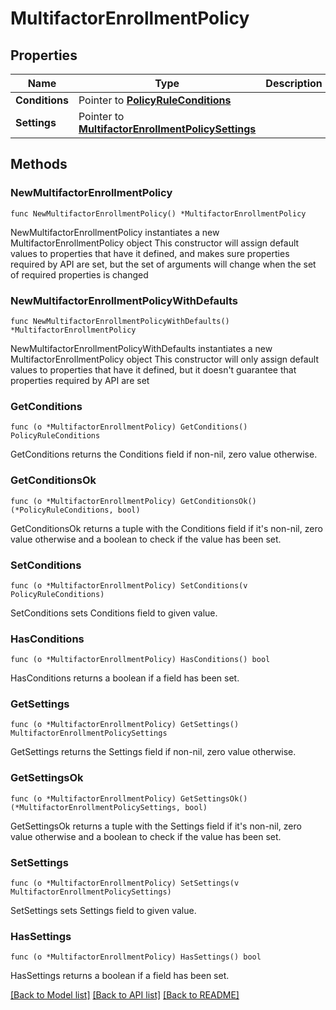 # MultifactorEnrollmentPolicy

## Properties

Name | Type | Description | Notes
------------ | ------------- | ------------- | -------------
**Conditions** | Pointer to [**PolicyRuleConditions**](PolicyRuleConditions.md) |  | [optional] 
**Settings** | Pointer to [**MultifactorEnrollmentPolicySettings**](MultifactorEnrollmentPolicySettings.md) |  | [optional] 

## Methods

### NewMultifactorEnrollmentPolicy

`func NewMultifactorEnrollmentPolicy() *MultifactorEnrollmentPolicy`

NewMultifactorEnrollmentPolicy instantiates a new MultifactorEnrollmentPolicy object
This constructor will assign default values to properties that have it defined,
and makes sure properties required by API are set, but the set of arguments
will change when the set of required properties is changed

### NewMultifactorEnrollmentPolicyWithDefaults

`func NewMultifactorEnrollmentPolicyWithDefaults() *MultifactorEnrollmentPolicy`

NewMultifactorEnrollmentPolicyWithDefaults instantiates a new MultifactorEnrollmentPolicy object
This constructor will only assign default values to properties that have it defined,
but it doesn't guarantee that properties required by API are set

### GetConditions

`func (o *MultifactorEnrollmentPolicy) GetConditions() PolicyRuleConditions`

GetConditions returns the Conditions field if non-nil, zero value otherwise.

### GetConditionsOk

`func (o *MultifactorEnrollmentPolicy) GetConditionsOk() (*PolicyRuleConditions, bool)`

GetConditionsOk returns a tuple with the Conditions field if it's non-nil, zero value otherwise
and a boolean to check if the value has been set.

### SetConditions

`func (o *MultifactorEnrollmentPolicy) SetConditions(v PolicyRuleConditions)`

SetConditions sets Conditions field to given value.

### HasConditions

`func (o *MultifactorEnrollmentPolicy) HasConditions() bool`

HasConditions returns a boolean if a field has been set.

### GetSettings

`func (o *MultifactorEnrollmentPolicy) GetSettings() MultifactorEnrollmentPolicySettings`

GetSettings returns the Settings field if non-nil, zero value otherwise.

### GetSettingsOk

`func (o *MultifactorEnrollmentPolicy) GetSettingsOk() (*MultifactorEnrollmentPolicySettings, bool)`

GetSettingsOk returns a tuple with the Settings field if it's non-nil, zero value otherwise
and a boolean to check if the value has been set.

### SetSettings

`func (o *MultifactorEnrollmentPolicy) SetSettings(v MultifactorEnrollmentPolicySettings)`

SetSettings sets Settings field to given value.

### HasSettings

`func (o *MultifactorEnrollmentPolicy) HasSettings() bool`

HasSettings returns a boolean if a field has been set.


[[Back to Model list]](../README.md#documentation-for-models) [[Back to API list]](../README.md#documentation-for-api-endpoints) [[Back to README]](../README.md)


